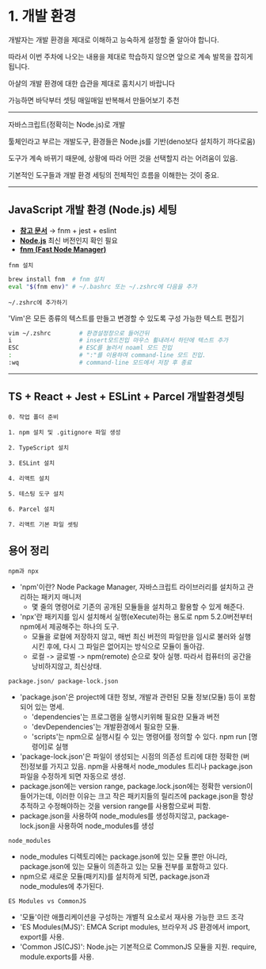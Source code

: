 # 1. 개발 환경

개발자는 개발 환경을 제대로 이해하고 능숙하게 설정할 줄 알아야 합니다.

따라서 이번 주차에 나오는 내용을 제대로 학습하지 않으면 앞으로 계속 발목을 잡히게 됩니다.

아샬의 개발 환경에 대한 습관을 제대로 훔치시기 바랍니다

가능하면 바닥부터 셋팅 매일매일 반복해서 만들어보기 추천

---

자바스크립트(정확히는 Node.js)로 개발

툴체인라고 부르는 개발도구, 환경들은 Node.js를 기반(deno보다 설치하기 까다로움)

도구가 계속 바뀌기 때문에, 상황에 따라 어떤 것을 선택할지 라는 어려움이 있음.

기본적인 도구들과 개발 환경 세팅의 전체적인 흐름을 이해한는 것이 중요.

---

## JavaScript 개발 환경 (Node.js) 세팅

- [**참고 문서**](https://github.com/ahastudio/til/blob/main/javascript/20181212-setup-javascript-project.md) → fnm + jest + eslint
- [**Node.js**](https://nodejs.org/ko/)
  최신 버전인지 확인 필요
- [**fnm (Fast Node Manager)**](https://fnm.vercel.app/)

`fnm 설치`

```bash
brew install fnm  # fnm 설치
eval "$(fnm env)" # ~/.bashrc 또는 ~/.zshrc에 다음을 추가
```

`~/.zshrc에 추가하기`

'Vim'은 모든 종류의 텍스트를 만들고 변경할 수 있도록 구성 가능한 텍스트 편집기

```bash
vim ~/.zshrc        # 환경설정창으로 들어간뒤
i                   # insert모드진입 마우스 휠내려서 하단에 텍스트 추가
ESC                 # ESC를 눌러서 noaml 모드 진입
:                   # ":"를 이용하여 command-line 모드 진입.
:wq                 # command-line 모드에서 저장 후 종료
```

---

## TS + React + Jest + ESLint + Parcel 개발환경셋팅

`0. 작업 폴더 준비`

`1. npm 설치 및 .gitignore 파일 생성`

`2. TypeScript 설치`

`3. ESLint 설치`

`4. 리액트 설치`

`5. 테스팅 도구 설치`

`6. Parcel 설치`

`7. 리액트 기본 파일 셋팅`

## 용어 정리

`npm과 npx`

- 'npm'이란? Node Package Manager, 자바스크립트 라이브러리를 설치하고 관리하는 패키지 매니저
  - 몇 줄의 명령어로 기존의 공개된 모듈들을 설치하고 활용할 수 있게 해준다.
- 'npx'란 패키지를 임시 설치해서 실행(eXecute)하는 용도로 npm 5.2.0버전부터 npm에서 제공해주는 하나의 도구.
  - 모듈을 로컬에 저장하지 않고, 매번 최신 버전의 파일만을 임시로 불러와 실행 시킨 후에, 다시 그 파일은 없어지는 방식으로 모듈이 돌아감.
  - 로컬 -> 글로벌 -> npm(remote) 순으로 찾아 실행. 따라서 컴퓨터의 공간을 낭비하지않고, 최신상태.

`package.json/ package-lock.json`

- 'package.json'은 project에 대한 정보, 개발과 관련된 모듈 정보(모듈) 등이 포함되어 있는 명세.
  - 'dependencies'는 프로그램을 실행시키위해 필요한 모듈과 버전
  - 'devDependencies'는 개발환경에서 필요한 모듈.
  - 'scripts'는 npm으로 실행시킬 수 있는 명령어를 정의할 수 있다. npm run [명령어]로 실행
- 'package-lock.json'은 파일이 생성되는 시점의 의존성 트리에 대한 정확한 (버전)정보를 가지고 있음. npm을 사용해서 node_modules 트리나 package.json 파일을 수정하게 되면 자동으로 생성.
- package.json에는 version range, package.lock.json에는 정확한 version이 들어가는데, 이러한 이유는 크고 작은 패키지들의 릴리즈에 package.json을 항상 추적하고 수정해야하는 것을 version range를 사용함으로써 피함.
- package.json을 사용하여 node_modules를 생성하지않고, package-lock.json을 사용하여 node_modules를 생성

`node_modules`

- node_modules 디렉토리에는 package.json에 있는 모듈 뿐만 아니라, package.json에 있는 모듈이 의존하고 있는 모듈 전부를 포함하고 있다.
- npm으로 새로운 모듈(패키지)를 설치하게 되면, package.json과 node_modules에 추가된다.

`ES Modules vs CommonJS`

- '모듈'이란 애플리케이션을 구성하는 개별적 요소로서 재사용 가능한 코드 조각
- 'ES Modules(MJS)': EMCA Script modules, 브라우저 JS 환경에서 import, export를 사용.
- 'Common JS(CJS)': Node.js는 기본적으로 CommonJS 모듈을 지원. require, module.exports를 사용.
